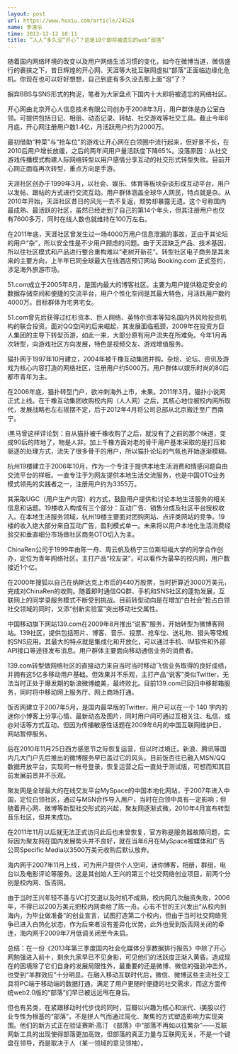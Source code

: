 ```yaml
---
layout: post
url: https://www.huxiu.com/article/24524
name: 李清乐
time: 2013-12-12 10:11
title: “人人”多久没“开心”？这是10个即将被遗忘的web“部落”
---
```

随着国内网络环境的改变以及用户网络生活习惯的变化，如今在微博当道，微信盛行的裹挟之下，昔日辉煌的开心网、天涯等大批互联网虚拟“部落”正面临边缘化危机。你现在也可以好好想想，自己到底有多久没去那上面“泡”了？

摒弃BBS与SNS形式的拘泥，笔者为大家盘点下国内十大即将被遗忘的网络社区。

开心网由北京开心人信息技术有限公司创办于2008年3月，用户群体是办公室白领。可提供包括日记、相册、动态记录、转帖、社交游戏等社交工具。截止今年6月底，开心网注册用户数1.4亿，月活跃用户约为2000万。

最初借助“种菜”与“抢车位”的游戏让开心网在白领圈中流行起来，但好景不长，在2010后用户增长放缓，之后的两年间用户量活跃度下降65%。没落原因：从社交游戏传播模式构建人际网络转型以用户感情分享互动的社交形式转型失败。目前开心网正面临再次转型，重点方向是手游。

天涯社区创办于1999年3月，以社会、娱乐、体育等板块杂谈形成互动平台，用户以发帖、跟帖的方式进行交流互动。用户群体涵盖全球华人网民，特点就是杂。从2010年开始，天涯社区昔日的风光一去不复返，颓势却暴露无遗。这个号称国内最成熟、最活跃的社区，虽然已经走到了自己的第14个年头，但其注册用户也仅有7600多万，同时在线人数也就维持在100万左右。

在2011年底，天涯社区曾发生过一场4000万用户信息泄漏的事故，正由于其论坛的用户“杂”，所以安全性是不少用户顾虑的问题。由于天涯缺乏产品、技术基因，所以往社区模式和产品进行整合重构难以“老树开新花”。转型社区电子商务是其未来的主要方向，上半年已同全球最大在线酒店预订网站 Booking.com 正式签约，涉足海外旅游市场。

51.com成立于2005年8月，是国内最大的博客社区。主要为用户提供稳定安全的数据存储空间和便捷的交流平台，用户个性化空间是其最大特色，月活跃用户数约4000万。目标群体为宅男宅女。

51.com曾先后获得过红杉资本、巨人网络、英特尔资本等知名国内外风险投资机构的联合投资。面对QQ空间的后来崛起，其发展面临瓶颈，2009年在投资方巨人集团的主导下转型页游，如此一来，大部分原有用户流失在所难免。今年1月再次转型，向游戏社区方向发展，特色是视频交友、游戏增值服务。

猫扑网于1997年10月建立，2004年被千橡互动集团并购。杂烩、论坛、资讯及游戏为核心内容打造的网络社区，注册用户约5000万。用户群体以娱乐时尚的80后都市青年为主。

在2006年底，猫扑转型门户，欲冲刺海外上市，未果。2011年3月，猫扑小说网正式上线。在千橡互动集团收购校内网（人人网）之后，其核心地位被校内网所取代，发展战略也左右摇摆不定，后于2012年4月将公司总部从北京搬迁至广西南宁。

i黑马曾这样评论到：自从猫扑被千橡收购了之后，就没有了之前的那个味道，变成90后的阵地了，物是人非。加上千橡方面对老的骨干用户基本采取的是打压和驱逐的处理方式，流失了很多骨干的用户，所以猫扑论坛的气氛也开始逐渐模糊。

杭州19楼建立于2006年10月，作为一个专注于提供本地生活消费和情感问题自由交流平台的样板。一直专注于为网友提供本地生活交流服务，也是中国OTO业务模式领先的实践者之一，注册用户约为3355万。

其采取UGC（用户生产内容）的方式，鼓励用户提供和讨论本地生活服务的相关信息和话题。19楼收入构成有三个部分：互动广告、销售分成及社区平台授权收入。在本地生活服务领域，杭州19楼主要面对团购网站、点评类网站的竞争。19楼的收入绝大部分来自互动广告，盈利模式单一。未来将以用户本地化生活消费经验交和垂直细分市场做社区商务OTO切入为主。

ChinaRen公司于1999年由陈一舟、周云帆及杨宁三位斯坦福大学的同学合作创办，定位为青年网络社区。主打产品“校友录”，可以看作为最早的校内网，用户数接近1个亿。

在2000年搜狐以自己在纳斯达克上市后的440万股票，当时折算近3000万美元，完成对ChinaRen的收购。随着即时通信QQ群、手机和SNS社区的蓬勃发展，互联网上的同学录服务模式不断受到挑战。目前转型动向是在增加“白社会”抢占白领社交领域的同时，又添“创新实验室”突出移动社交属性。

中国移动旗下网站139.com在2009年8月推出“说客”服务，开始转型为微博客网站。139社区，提供包括照片、博客、音乐、投票、抢车位、送礼物、猎头等常规的SNS应用。其最大的特点就是集成化和开放化，可以通过手机、IM软件和外部API接口等途径发布消息。用户群体主要面向移动通信业务的消费者。

139.com转型做网络社区的直接动力来自当时当时移动飞信业务取得的良好成绩，并拥有这5亿多移动用户基础。但效果并不乐观，主打产品“说客”类似Twitter，无法当时正处于爆发期的新浪微博媲美，最终败北。目前139.com已回归中移邮箱服务，同时将中移动网上服务厅、网上商场打通。

饭否网建立于2007年5月，是国内最早版的Twitter，用户可以在一个 140 字内的迷你小博客上分享心情、最新动态及图片，同时用户间可通过互相关注、私信、或@对话等方式互动。但因为传播敏感性话题在2009年6月的中国互联网维护日，网站暂停服务。

后在2010年11月25日西方感恩节之际恢复运营，但以时过境迁。新浪、腾讯等国内几大门户先后推出的微博服务早已盖过它的风头。目前饭否往已融入MSN/QQ 数据开放平台，实现同一帐号登录，恢复运营之后一直处于测试版，可想而知其目前发展前景并不乐观。

聚友网是全球最大的在线交友平台MySpace的中国本地化网站，于2007年进入中国，定位白领社区，通过与MSN合作导入用户，当时在白领中具有一定影响；但随着开心网、微博等新型社交形式的兴起，聚友网逐渐式微，2010年4月宣布转型音乐社区，但并未成功。

在2011年11月以后就无法正式访问此后也未曾恢复，官方称是服务器故障问题，实际因为聚友网在国内发展势头并不良好，就在当年6月在MySpace被媒体和广告公司Specific Media以3500万美元收购后默认放弃。

海内网于2007年11月上线，可为用户提供个人空间，迷你博客，相册，群组，电台以及电影评论等服务。这是其创始人王兴的第三个社交网络创业项目，前两个分别是校内网、饭否网。

由于当时王兴年轻不善与VC打交道以及时机不成熟，校内网几次融资失败，2006年，不得已以200万美元把校内网卖给了陈一舟。心有不甘的王兴发出“从校内到海内，为毕业做准备”的创业宣言，试图打造第二个校内，但由于当时社交网络竞争已进入白热化状态，作为后来者没有差异化优势，此外也受到饭否网关闭的牵连，海内网于2009年7月低调关闭至今未启。

总结：在一份《2013年第三季度国内社会化媒体分享数据排行报告》中除了开心网勉强进入前十，剩余九家早已不见身影，可见他们的活跃度正渐入黄昏。造成现在的困境除了它们自身的发展局限性外，最重要的还是微博、微信的强劲冲击外，也受到“羊群效应”十分明显。在融入移动互联时代后，微信、微博这些主流社交工具将PC端于移动端的数据打通，满足了用户更随时便捷的社交需求，而这方面传统web2.0版的“部落”们早已被远远甩在身后。

但也有另类，在紧跟移动时代步伐的同时，豆瓣以兴趣为核心和派代、i美股以行业专性为根基的“部落”，不是拼人气而通过简化、聚焦的方式塑造影响力实现突围。他们的新方式正在验证赛斯·高汀 《部落》中“部落不再如以往繁杂”——互联网新工具的出现使得部落更加高效，但部落的真正力量与互联网无关，不是一个键盘在领导，而是取决于人（某一领域的意见领袖）。

